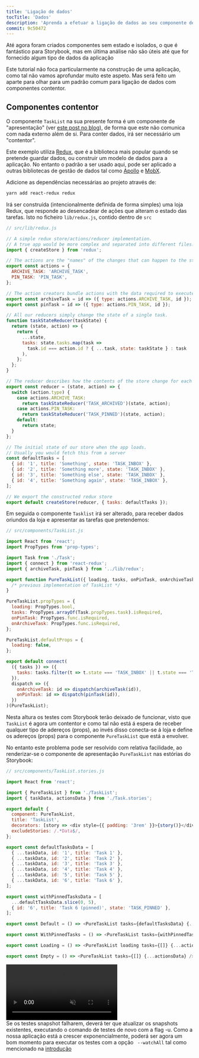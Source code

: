 ```yaml
---
title: 'Ligação de dados'
tocTitle: 'Dados'
description: 'Aprenda a efetuar a ligação de dados ao seu componente de interface de utilizador'
commit: 9c50472
---
```


Até agora foram criados componentes sem estado e isolados, o que é fantástico para Storybook, mas em última análise não são úteis até que for fornecido algum tipo de dados da aplicação

Este tutorial não foca particularmente na construção de uma aplicação, como tal não vamos aprofundar muito este aspeto. Mas será feito um aparte para olhar para um padrão comum para ligação de dados com componentes contentor.

## Componentes contentor

O componente `TaskList` na sua presente forma é um componente de "apresentação" (ver [este post no blog](https://medium.com/@dan_abramov/smart-and-dumb-components-7ca2f9a7c7d0)), de forma que este não comunica com nada externo além de si.
Para conter dados, irá ser necessário um "contentor".

Este exemplo utiliza [Redux](https://redux.js.org/), que é a biblioteca mais popular quando se pretende guardar dados, ou construir um modelo de dados para a aplicação.
No entanto o padrão a ser usado aqui, pode ser aplicado a outras bibliotecas de gestão de dados tal como [Apollo](https://www.apollographql.com/client/) e [MobX](https://mobx.js.org/).

Adicione as dependências necessárias ao projeto através de:

```bash
yarn add react-redux redux
```

Irá ser construída (intencionalmente definida de forma simples) uma loja Redux, que responde ao desencadear de ações que alteram o estado das tarefas. Isto no ficheiro `lib/redux.js`, contido dentro de `src`

```javascript
// src/lib/redux.js

// A simple redux store/actions/reducer implementation.
// A true app would be more complex and separated into different files.
import { createStore } from 'redux';

// The actions are the "names" of the changes that can happen to the store
export const actions = {
  ARCHIVE_TASK: 'ARCHIVE_TASK',
  PIN_TASK: 'PIN_TASK',
};

// The action creators bundle actions with the data required to execute them
export const archiveTask = id => ({ type: actions.ARCHIVE_TASK, id });
export const pinTask = id => ({ type: actions.PIN_TASK, id });

// All our reducers simply change the state of a single task.
function taskStateReducer(taskState) {
  return (state, action) => {
    return {
      ...state,
      tasks: state.tasks.map(task =>
        task.id === action.id ? { ...task, state: taskState } : task
      ),
    };
  };
}

// The reducer describes how the contents of the store change for each action
export const reducer = (state, action) => {
  switch (action.type) {
    case actions.ARCHIVE_TASK:
      return taskStateReducer('TASK_ARCHIVED')(state, action);
    case actions.PIN_TASK:
      return taskStateReducer('TASK_PINNED')(state, action);
    default:
      return state;
  }
};

// The initial state of our store when the app loads.
// Usually you would fetch this from a server
const defaultTasks = [
  { id: '1', title: 'Something', state: 'TASK_INBOX' },
  { id: '2', title: 'Something more', state: 'TASK_INBOX' },
  { id: '3', title: 'Something else', state: 'TASK_INBOX' },
  { id: '4', title: 'Something again', state: 'TASK_INBOX' },
];

// We export the constructed redux store
export default createStore(reducer, { tasks: defaultTasks });
```

Em seguida o componente `Tasklist` irá ser alterado, para receber dados oriundos da loja e apresentar as tarefas que pretendemos:

```javascript
// src/components/TaskList.js

import React from 'react';
import PropTypes from 'prop-types';

import Task from './Task';
import { connect } from 'react-redux';
import { archiveTask, pinTask } from '../lib/redux';

export function PureTaskList({ loading, tasks, onPinTask, onArchiveTask }) {
  /* previous implementation of TaskList */
}

PureTaskList.propTypes = {
  loading: PropTypes.bool,
  tasks: PropTypes.arrayOf(Task.propTypes.task).isRequired,
  onPinTask: PropTypes.func.isRequired,
  onArchiveTask: PropTypes.func.isRequired,
};

PureTaskList.defaultProps = {
  loading: false,
};

export default connect(
  ({ tasks }) => ({
    tasks: tasks.filter(t => t.state === 'TASK_INBOX' || t.state === 'TASK_PINNED'),
  }),
  dispatch => ({
    onArchiveTask: id => dispatch(archiveTask(id)),
    onPinTask: id => dispatch(pinTask(id)),
  })
)(PureTaskList);
```

Nesta altura os testes com Storybook terão deixado de funcionar, visto que `TaskList` é agora um contentor e como tal não está á espera de receber qualquer tipo de adereços (props), ao invés disso conecta-se á loja e define os adereços (props) para o componente `PureTaskList` que está a envolver.

No entanto este problema pode ser resolvido com relativa facilidade, ao renderizar-se o componente de apresentação `PureTaskList` nas estórias do Storybook:

```javascript
// src/components/TaskList.stories.js

import React from 'react';

import { PureTaskList } from './TaskList';
import { taskData, actionsData } from './Task.stories';

export default {
  component: PureTaskList,
  title: 'TaskList',
  decorators: [story => <div style={{ padding: '3rem' }}>{story()}</div>],
  excludeStories: /.*Data$/,
};

export const defaultTasksData = [
  { ...taskData, id: '1', title: 'Task 1' },
  { ...taskData, id: '2', title: 'Task 2' },
  { ...taskData, id: '3', title: 'Task 3' },
  { ...taskData, id: '4', title: 'Task 4' },
  { ...taskData, id: '5', title: 'Task 5' },
  { ...taskData, id: '6', title: 'Task 6' },
];

export const withPinnedTasksData = [
  ...defaultTasksData.slice(0, 5),
  { id: '6', title: 'Task 6 (pinned)', state: 'TASK_PINNED' },
];

export const Default = () => <PureTaskList tasks={defaultTasksData} {...actionsData} />;

export const WithPinnedTasks = () => <PureTaskList tasks={withPinnedTasksData} {...actionsData} />;

export const Loading = () => <PureTaskList loading tasks={[]} {...actionsData} />;

export const Empty = () => <PureTaskList tasks={[]} {...actionsData} />;
```

<video autoPlay muted playsInline loop>
  <source
    src="/intro-to-storybook/finished-tasklist-states.mp4"
    type="video/mp4"
  />
</video>

<div class="aside">
Se os testes snapshot falharem, deverá ter que atualizar os snapshots existentes, executando o comando de testes de novo com a flag -u. Como a nossa aplicação está a crescer exponencialmente, poderá ser agora um bom momento para executar os testes com a opção <code> --watchAll</code> tal como mencionado na <a href="/react/pt/get-started">introdução</a>
</div>